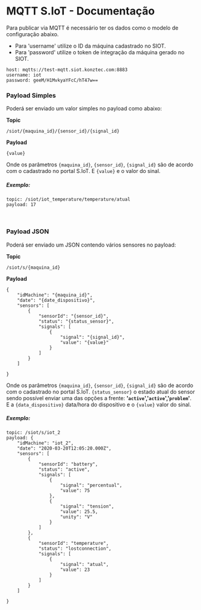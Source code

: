 # MQTT S.IoT - Documentação

Para publicar via MQTT é necessário ter os dados como o modelo de configuração abaixo.
* Para 'username' utilize o ID da máquina cadastrado no SIOT.
* Para 'password' utilize o token de integração da máquina gerado no SIOT.

```
host: mqtts://test-mqtt.siot.konztec.com:8883
username: iot
password: geeM/H1MvkyaYFcC/hT47w==
```


### <strong>Payload Simples</strong>

Poderá ser enviado um valor simples no payload como abaixo:

<strong>Topic</strong>
```
/siot/{maquina_id}/{sensor_id}/{signal_id}
```
<strong>Payload</strong>
```
{value}
```

Onde os parâmetros `{maquina_id}`, `{sensor_id}`, `{signal_id}` são de acordo com o cadastrado no portal S.IoT.
E `{value}` e o valor do sinal.

##### <strong>Exemplo</strong>:

```
topic: /siot/iot_temperature/temperature/atual
payload: 17
```

<br/>

### <strong>Payload JSON</strong>

Poderá ser enviado um JSON contendo vários sensores no payload:

<strong>Topic</strong>
```
/siot/s/{maquina_id}
```
<strong>Payload</strong>
```
{
    "idMachine": "{maquina_id}",
    "date": "{date_dispositivo}",
    "sensors": [
        {
            "sensorId": "{sensor_id}",
            "status": "{status_sensor}",
            "signals": [
                {
                    "signal": "{signal_id}",
                    "value": "{value}"
                }
            ]
        }
    ]
  
}
```

Onde os parâmetros `{maquina_id}`, `{sensor_id}`, `{signal_id}` são de acordo com o cadastrado no portal S.IoT.
`{status_sensor}` o estado atual do sensor sendo possível enviar uma das opções a frente: <strong>'`active`','`active`','`problem`'</strong>. E a `{data_dispositivo}` data/hora do dispositivo e o `{value}` valor do sinal.

##### <strong>Exemplo</strong>:

```
topic: /siot/s/iot_2
payload: {
    "idMachine": "iot_2",
    "date": "2020-03-20T12:05:20.000Z",
    "sensors": [
        {
            "sensorId": "battery",
            "status": "active",
            "signals": [
                {
                    "signal": "percentual",
                    "value": 75
                },
                {
                    "signal": "tension",
                    "value": 25.5,
                    "unity": "V"
                }
            ]
        },
        {
            "sensorId": "temperature",
            "status": "lostconnection",
            "signals": [
                {
                    "signal": "atual",
                    "value": 23
                }
            ]
        }
    ]
  
}
```